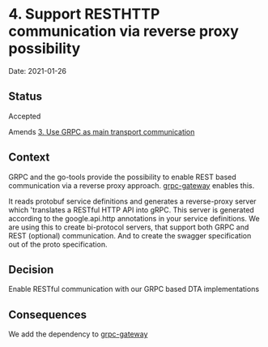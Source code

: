 # 4. Support RESTHTTP communication via reverse proxy possibility

Date: 2021-01-26

## Status

Accepted

Amends [3. Use GRPC as main transport communication](0003-use-grpc-as-main-transport-communication.md)

## Context

GRPC and the go-tools provide the possibility to enable REST based communication via a reverse proxy approach. [grpc-gateway](https://github.com/grpc-ecosystem/grpc-gateway) enables this.

 It reads protobuf service definitions and generates a reverse-proxy server which 'translates a RESTful HTTP API into gRPC. This server is generated according to the google.api.http annotations in your service definitions. We are using this to create bi-protocol servers, that support both GRPC and REST (optional) communication. And to create the swagger specification out of the proto specification.

## Decision

Enable RESTful communication with our GRPC based DTA implementations

## Consequences

We add the dependency to [grpc-gateway](https://github.com/grpc-ecosystem/grpc-gateway)
